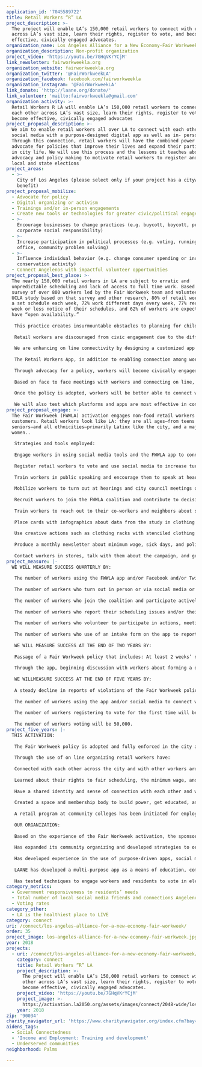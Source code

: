 ```yaml
---
application_id: '7045589722'
title: Retail Workers “R” LA
project_description: >-
  The project will enable LA’s 150,000 retail workers to connect with each other
  across LA’s vast size, learn their rights, register to vote, and become
  effective, civically engaged advocates.
organization_name: Los Angeles Alliance for a New Economy-Fair Workweek
organization_description: Non-profit organization
project_video: 'https://youtu.be/7GHqVKrYCjM'
link_newsletter: fairworkweekla.org
organization_website: fairworkweekla.org
organization_twitter: '@FairWorkweekLA'
organization_facebook: facebook.com/fairworkweekla
organization_instagram: '@FairWorkweekLA'
link_donate: 'http://laane.org/donate/'
link_volunteer: 'mailto:fairworkweekla@gmail.com'
organization_activity: >-
  Retail Workers R LA will enable LA’s 150,000 retail workers to connect with
  each other across LA’s vast size, learn their rights, register to vote, and
  become effective, civically engaged advocates
project_proposal_description: >-
  We aim to enable retail workers all over LA to connect with each other using
  social media with a purpose-designed digital app as well as in- person events.
  Through this connection, retail workers will have the combined power to
  advocate for policies that improve their lives and expand their participation
  in city life. We will use this process and the lessons it teaches about power,
  advocacy and policy making to motivate retail workers to register and vote in
  local and state elections
project_areas:
  - >-
    City of Los Angeles (please select only if your project has a citywide
    benefit)
project_proposal_mobilize:
  - Advocate for policy
  - Digital organizing or activism
  - Trainings and/or in-person engagements
  - Create new tools or technologies for greater civic/political engagement
  - >-
    Encourage businesses to change practices (e.g. buycott, boycott, promote
    corporate social responsibility)
  - >-
    Increase participation in political processes (e.g. voting, running for
    office, community problem solving)
  - >-
    Influence individual behavior (e.g. change consumer spending or increase
    conservation activity)
  - Connect Angelenos with impactful volunteer opportunities
project_proposal_best_place: >-
  The nearly 150,000 retail workers in LA are subject to erratic and
  unpredictable scheduling and lack of access to full time work. Based on a
  survey of over 800 workers led by the Fair Workweek team and volunteers, and a
  UCLA study based on that survey and other research, 80% of retail workers lack
  a set schedule each week, 72% work different days every week, 77% receive one
  week or less notice of their schedules, and 62% of workers are expected to
  have “open availability.”
   
   This practice creates insurmountable obstacles to planning for childcare, attending classes, obtaining a second job, or being active in their communities. To overcome this problem, workers need to connect with each other and advocate for themselves.
   
   Retail workers are discouraged from civic engagement due to the difficulty of connecting with each other in a city the size of LA. Through use of social media including Facebook and Twitter, we will enable workers to connect on line from Sylmar to Wilmington.
   
   We are enhancing on line connectivity by designing a customized app accessible to all retail workers in the city through which they can learn about their rights, enforcement of wage and hour rules, and the problems they share with other workers.
   
   The Retail Workers App, in addition to enabling connection among workers, will ask workers to enter their work schedules so that the Fair Workweek team can collect data and determine if those schedules violate any rules. They will be able to share their problems and, by connecting with each other, become activated to work on solutions by joining the campaign to win a policy that will regulate scheduling practices. Retail workers can also engage with each other to share strategies to manage their lives and join together to advocate for a better city and job quality. 
   
   Through advocacy for a policy, workers will become civically engaged and can learn how to push the city government to be responsive to their needs. This will provide an opening to promote voter registration and turnout.
   
   Based on face to face meetings with workers and connecting on line, we can identify potential leaders who will be trained in leadership skills and can volunteer to take leadership roles in the campaign.
   
   Once the policy is adopted, workers will be better able to connect with each other through scheduled meetings and events and to participate more actively in civic life. Their lives will be fuller as they are able to spend more time with their children, attend school, and other activities that require having a predictable schedule.
   
   We will also test which platforms and apps are most effective in connecting and activating workers.
project_proposal_engage: >-
  The Fair Workweek (FWWLA) activation engages non-food retail workers and
  customers. Retail workers look like LA: they are all ages—from teens to
  seniors—and all ethnicities—primarily Latinx like the city, and a majority are
  women.. 
   
   Strategies and tools employed:
   
   Engage workers in using social media tools and the FWWLA app to connect with each other across the city. Use Twitter and “we are retail”—a private national Facebook group for retail workers—to promote actions, inform workers and build solidarity. 
   
   Register retail workers to vote and use social media to increase turnout.
   
   Train workers in public speaking and encourage them to speak at hearings, press conferences, and meetings.
   
   Mobilize workers to turn out at hearings and city council meetings or to send emails and social media messages to decision-makers.
   
   Recruit workers to join the FWWLA coalition and contribute to decision making.
   
   Train workers to reach out to their co-workers and neighbors about scheduling issues.
   
   Place cards with infographics about data from the study in clothing and shoes at stores to inform workers and customers about scheduling issues. 
   
   Use creative actions such as clothing racks with stenciled clothing bearing messages about scheduling data.
   
   Produce a monthly newsletter about minimum wage, sick days, and policies elsewhere and telling personal stories. 
   
   Contact workers in stores, talk with them about the campaign, and get contact info so they can be included in online outreach
project_measure: |-
  WE WILL MEASURE SUCCESS QUARTERLY BY:
   
   The number of workers using the FWWLA app and/or Facebook and/or Twitter to connect.
   
   The number of workers who turn out in person or via social media or email to make their views known at hearings, press conferences, council meetings, and other events.
   
   The number of workers who join the coalition and participate actively.
   
   The number of workers who report their scheduling issues and/or their personal stories via social media or email.
   
   The number of workers who volunteer to participate in actions, meetings and events.
   
   The number of workers who use of an intake form on the app to report violations of labor laws. 
   
   WE WILL MEASURE SUCCESS AT THE END OF TWO YEARS BY:
   
   Passage of a Fair Workweek policy that includes: At least 2 weeks’ notice of schedules, no on-call scheduling, no “clopenings,” penalty for changing schedules at the last minute, and giving current employees opportunities for increased hours before hiring new part-time workers.
   
   Through the app, beginning discussion with workers about forming a dues-paying membership organization. 
   
   WE WILLMEASURE SUCCESS AT THE END OF FIVE YEARS BY:
   
   A steady decline in reports of violations of the Fair Workweek policy to 10/year. 
   
   The number of workers using the app and/or social media to connect will be 20,000.
   
   The number of workers registering to vote for the first time will be 5,000.
   
   The number of workers voting will be 50,000.
project_five_years: |-
  THIS ACTIVATION:
   
   The Fair Workweek policy is adopted and fully enforced in the city and, given the number and size of California cities that have similar policies, a statewide policy has been adopted.
   
   Through the use of on line organizing retail workers have:
   
   Connected with each other across the city and with other workers around the country.
   
   Learned about their rights to fair scheduling, the minimum wage, and sick days and know what to do when their rights are violated and are protected by a retail workers’ bill of rights.
   
   Have a shared identity and sense of connection with each other and with other retail workers around the country
   
   Created a space and membership body to build power, get educated, and get activated for themselves and other workers.
   
   A retail program at community colleges has been initiated for employed and potential workers to learn, get trained and move up in the retail industry. 
   
   OUR ORGANIZATION:
   
   Based on the experience of the Fair Workweek activation, the sponsoring organization, LAANE:
   
   Has expanded its community organizing and developed strategies to organize workers outside of unions.
   
   Has developed experience in the use of purpose-driven apps, social media, and creative tactics to engage workers and community members.
   
   LAANE has developed a multi-purpose app as a means of education, communication and connection within campaigns.
   
   Has tested techniques to engage workers and residents to vote in elections
category_metrics:
  - Government responsiveness to residents’ needs
  - Total number of local social media friends and connections Angelenos have
  - Voting rates
category_other:
  - LA is the healthiest place to LIVE
category: connect
uri: /connect/los-angeles-alliance-for-a-new-economy-fair-workweek/
order: 35
project_image: los-angeles-alliance-for-a-new-economy-fair-workweek.jpg
year: 2018
projects:
  - uri: /connect/los-angeles-alliance-for-a-new-economy-fair-workweek/
    category: connect
    title: Retail Workers “R” LA
    project_description: >-
      The project will enable LA’s 150,000 retail workers to connect with each
      other across LA’s vast size, learn their rights, register to vote, and
      become effective, civically engaged advocates.
    project_video: 'https://youtu.be/7GHqVKrYCjM'
    project_image: >-
      https://activation.la2050.org/assets/images/connect/2048-wide/los-angeles-alliance-for-a-new-economy-fair-workweek.jpg
    year: 2018
zip: '90034'
charity_navigator_url: 'https://www.charitynavigator.org/index.cfm?bay=search.profile&ein=954459427'
aidens_tags:
  - Social Connectedness
  - 'Income and Employment: Training and development'
  - Underserved communities
neighborhood: Palms

---
```

